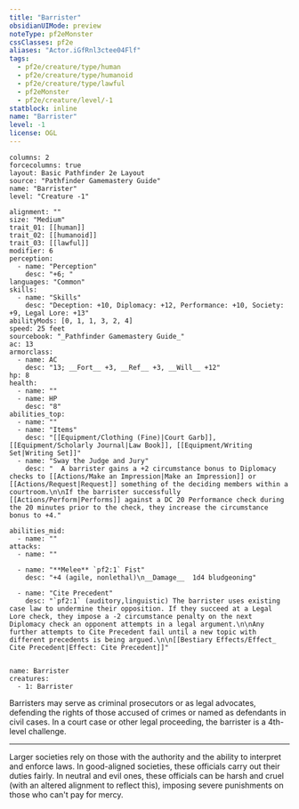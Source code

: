 ```yaml
---
title: "Barrister"
obsidianUIMode: preview
noteType: pf2eMonster
cssClasses: pf2e
aliases: "Actor.iGfRnl3ctee04Flf" 
tags:
  - pf2e/creature/type/human
  - pf2e/creature/type/humanoid
  - pf2e/creature/type/lawful
  - pf2eMonster
  - pf2e/creature/level/-1
statblock: inline
name: "Barrister"
level: -1
license: OGL
---
```


```statblock
columns: 2
forcecolumns: true
layout: Basic Pathfinder 2e Layout
source: "Pathfinder Gamemastery Guide"
name: "Barrister"
level: "Creature -1"

alignment: ""
size: "Medium"
trait_01: [[human]]
trait_02: [[humanoid]]
trait_03: [[lawful]]
modifier: 6
perception:
  - name: "Perception"
    desc: "+6; "
languages: "Common"
skills:
  - name: "Skills"
    desc: "Deception: +10, Diplomacy: +12, Performance: +10, Society: +9, Legal Lore: +13"
abilityMods: [0, 1, 1, 3, 2, 4]
speed: 25 feet
sourcebook: "_Pathfinder Gamemastery Guide_"
ac: 13
armorclass:
  - name: AC
    desc: "13; __Fort__ +3, __Ref__ +3, __Will__ +12"
hp: 8
health:
  - name: ""
  - name: HP
    desc: "8"
abilities_top:
  - name: ""
  - name: "Items"
    desc: "[[Equipment/Clothing (Fine)|Court Garb]], [[Equipment/Scholarly Journal|Law Book]], [[Equipment/Writing Set|Writing Set]]"
  - name: "Sway the Judge and Jury"
    desc: "  A barrister gains a +2 circumstance bonus to Diplomacy checks to [[Actions/Make an Impression|Make an Impression]] or [[Actions/Request|Request]] something of the deciding members within a courtroom.\n\nIf the barrister successfully [[Actions/Perform|Performs]] against a DC 20 Performance check during the 20 minutes prior to the check, they increase the circumstance bonus to +4."

abilities_mid:
  - name: ""
attacks:
  - name: ""

  - name: "**Melee** `pf2:1` Fist"
    desc: "+4 (agile, nonlethal)\n__Damage__  1d4 bludgeoning"

  - name: "Cite Precedent"
    desc: "`pf2:1` (auditory,linguistic) The barrister uses existing case law to undermine their opposition. If they succeed at a Legal Lore check, they impose a -2 circumstance penalty on the next Diplomacy check an opponent attempts in a legal argument.\n\nAny further attempts to Cite Precedent fail until a new topic with different precedents is being argued.\n\n[[Bestiary Effects/Effect_ Cite Precedent|Effect: Cite Precedent]]"
 
```

```encounter-table
name: Barrister
creatures:
  - 1: Barrister
```



Barristers may serve as criminal prosecutors or as legal advocates, defending the rights of those accused of crimes or named as defendants in civil cases. In a court case or other legal proceeding, the barrister is a 4th-level challenge.

* * *

Larger societies rely on those with the authority and the ability to interpret and enforce laws. In good-aligned societies, these officials carry out their duties fairly. In neutral and evil ones, these officials can be harsh and cruel (with an altered alignment to reflect this), imposing severe punishments on those who can't pay for mercy.

